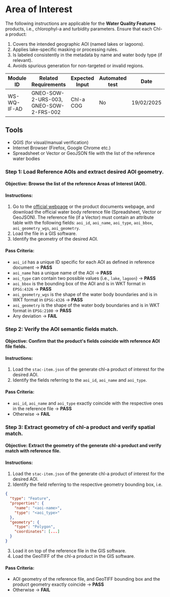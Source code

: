 # Area of Interest
The following instructions are applicable for the **Water Quality Features** products, i.e., chlorophyl-a and turbidity parameters. Ensure that each Chl-a product:
1. Covers the intended geographic AOI (named lakes or lagoons).
2. Applies lake-specific masking or processing rules.
3. Is labeled consistently in the metadata by name and water body type (if relevant).
4. Avoids spurious generation for non-targeted or invalid regions.

| Module ID | Related Requirements | Expected Input | Automated test | Date | Tester |
|------|---|--------------------------------------| --- |----| ---|
| WS-WQ-IF-AD    |  GNEO-SOW-2-URS-003, GNEO-SOW-2-FRS-002 | Chl-a COG      | No | 19/02/2025 | \<Name> |

## Tools
- QGIS (for visual/manual verification)
- Internet Browser (Firefox, Google Chrome etc.)
- Spreadsheet or Vector or GeoJSON file with the list of the reference water bodies

### Step 1: Load Reference AOIs and extract desired AOI geometry.
#### Objective: Browse the list of the reference Areas of Interest (AOI).
#### Instructions:
1. Go to the [official webpage](https://www.heloisa.gr) or the product documents webpage, and download the official water body reference file (Spreadsheet, Vector or GeoJSON). The reference file (if a Vector) must contain an attribute table with the following fields: `aoi_id`, `aoi_name`, `aoi_type`, `aoi_bbox`, `aoi_geometry_wgs`, `aoi_geometry`.
2. Load the file in a GIS software.
3. Identify the geometry of the desired AOI.

#### Pass Criteria:
- `aoi_id` has a unique ID specific for each AOI as defined in reference document → **PASS**
- `aoi_name` has a unique name of the AOI → **PASS**
- `aoi_type` can contain two possible values (i.e., `lake`, `lagoon`) → **PASS**
- `aoi_bbox` is the bounding box of the AOI and is in WKT format in `EPSG:4326` → **PASS**
- `aoi_geometry_wgs` is the shape of the water body boundaries and is in WKT format in `EPSG:4326` → **PASS**
- `aoi_geometry` is the shape of the water body boundaries and is in WKT format in `EPSG:2100` → **PASS**
- Any deviation → **FAIL**

### Step 2: Verify the AOI semantic fields match.
#### Objective: Confirm that the product's fields coincide with reference AOI file fields.
#### Instructions:
1. Load the `stac-item.json` of the generate chl-a product of interest for the desired AOI.
2. Identify the fields referring to the `aoi_id`, `aoi_name` and `aoi_type`.

#### Pass Criteria:
- `aoi_id`, `aoi_name` and `aoi_type` exactly coincide with the respective ones in the reference file → **PASS**  
- Otherwise → **FAIL**

### Step 3: Extract geometry of chl-a product and verify spatial match.
#### Objective: Extract the geometry of the generate chl-a product and verify match with reference file.
#### Instructions:
1. Load the `stac-item.json` of the generate chl-a product of interest for the desired AOI.
2. Identify the field referring to the respective geometry bounding box, i.e.
```json
{
  "type": "Feature",
  "properties": {
    "name": "<aoi-name>",
    "type": "<aoi_type>"
  },
  "geometry": {
    "type": "Polygon",
    "coordinates": [...]
  }
}
```
3. Load it on top of the reference file in the GIS software.
4. Load the GeoTIFF of the chl-a product in the GIS software.

#### Pass Criteria:
- AOI geometry of the reference file, and GeoTIFF bounding box and the product geometry exactly coincide → **PASS**  
- Otherwise → **FAIL**